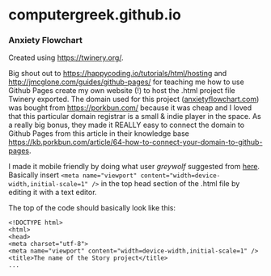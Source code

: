 # computergreek.github.io
### Anxiety Flowchart




Created using https://twinery.org/.


Big shout out to https://happycoding.io/tutorials/html/hosting and http://jmcglone.com/guides/github-pages/ for teaching me how to use Github Pages create my own website (!) to host the .html project file Twinery exported. The domain used for this project ([anxietyflowchart.com](anxietyflowchart.com)) was bought from https://porkbun.com/ because it was cheap and I loved that this particular domain registrar is a small & indie player in the space. As a really big bonus, they made it REALLY easy to connect the domain to Github Pages from this article in their knowledge base https://kb.porkbun.com/article/64-how-to-connect-your-domain-to-github-pages.


I made it mobile friendly by doing what user *greywolf* suggested from [here](http://twinery.org/questions/35558/font-changing-size-based-on-amount-of-text-on-mobile?show=35558#q35558). Basically insert `<meta name="viewport" content="width=device-width,initial-scale=1" />` in the top head section of the .html file by editing it with a text editor.


The top of the code should basically look like this:  
```
<!DOCTYPE html>
<html>
<head>
<meta charset="utf-8">
<meta name="viewport" content="width=device-width,initial-scale=1" />
<title>The name of the Story project</title>
...
```
